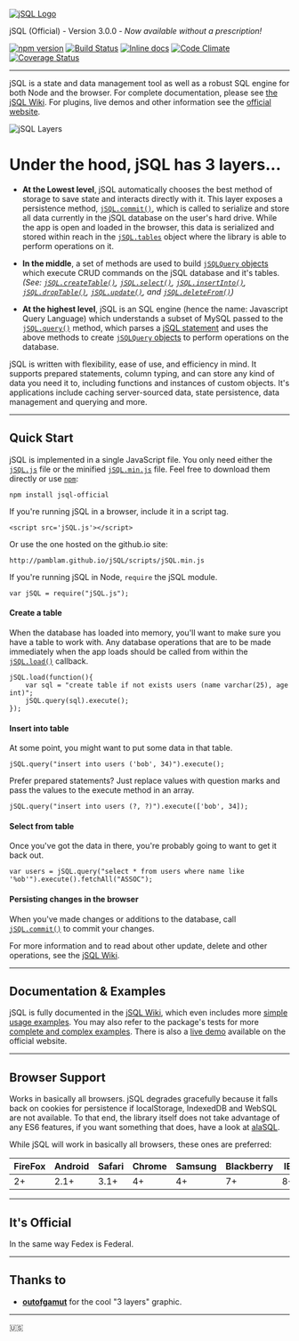 [![jSQL Logo](http://i.imgur.com/VQlJKOc.png)](http://pamblam.github.io/jSQL/)

jSQL (Official) - Version 3.0.0  - *Now available without a prescription!*

[![npm version](https://badge.fury.io/js/jsql-official.svg)](https://badge.fury.io/js/jsql-official) [![Build Status](https://travis-ci.org/Pamblam/jSQL.svg?branch=master)](https://travis-ci.org/Pamblam/jSQL) [![Inline docs](http://inch-ci.org/github/Pamblam/jSQL.svg?branch=master)](https://github.com/Pamblam/jSQL/wiki) [![Code Climate](https://codeclimate.com/github/Pamblam/jSQL/badges/gpa.svg)](https://codeclimate.com/github/Pamblam/jSQL) [![Coverage Status](https://coveralls.io/repos/github/Pamblam/jSQL/badge.svg?branch=master)](https://coveralls.io/github/Pamblam/jSQL?branch=master)

<hr>

jSQL is a state and data management tool as well as a robust SQL engine for both Node and the browser. For complete documentation, please see [the jSQL Wiki](https://github.com/Pamblam/jSQL/wiki). For plugins, live demos and other information see the [official website](http://pamblam.github.io/jSQL/).

![jSQL Layers](https://i.imgur.com/WKEmFdB.jpg)

# Under the hood, jSQL has 3 layers...

 - **At the Lowest level**, jSQL automatically chooses the best method of storage to save state and interacts directly with it. This layer exposes a persistence method, [`jSQL.commit()`](https://github.com/Pamblam/jSQL/wiki/Persistence-Management#jsqlcommit), which is called to serialize and store all data currently in the jSQL database on the user's hard drive. While the app is open and loaded in the browser, this data is serialized and stored within reach in the [`jSQL.tables`](https://github.com/Pamblam/jSQL/wiki/Persistence-Management#jsqltables) object where the library is able to perform operations on it.

 - **In the middle**, a set of methods are used to build [`jSQLQuery` objects](https://github.com/Pamblam/jSQL/wiki/jSQLquery-interface) which execute CRUD commands on the jSQL database and it's tables. *(See: [`jSQL.createTable()`](https://github.com/Pamblam/jSQL/wiki/Querying-the-Database#jsqlcreatetableparams), [`jSQL.select()`](https://github.com/Pamblam/jSQL/wiki/Querying-the-Database#jsqlselectcolumns), [`jSQL.insertInto()`](https://github.com/Pamblam/jSQL/wiki/Querying-the-Database#jsqlinsertintotablename), [`jSQL.dropTable()`](https://github.com/Pamblam/jSQL/wiki/Querying-the-Database#jsqldroptabletablename), [`jSQL.update()`](https://github.com/Pamblam/jSQL/wiki/Querying-the-Database#jsqlupdatetablename), and [`jSQL.deleteFrom()`](https://github.com/Pamblam/jSQL/wiki/Querying-the-Database#jsqldeletefromtablename))*

 - **At the highest level**, jSQL is an SQL engine (hence the name: Javascript Query Language) which understands a subset of MySQL passed to the [`jSQL.query()`](https://github.com/Pamblam/jSQL/wiki/Querying-the-Database#jsqlquerysqlquery) method, which parses a [jSQL statement](https://github.com/Pamblam/jSQL/wiki/jSQL-Syntax) and uses the above methods to create [`jSQLQuery` objects](https://github.com/Pamblam/jSQL/wiki/jSQLquery-interface) to perform operations on the database.

jSQL is written with flexibility, ease of use, and efficiency in mind. It supports prepared statements, column typing, and can store any kind of data you need it to, including functions and instances of custom objects. It's applications include caching server-sourced data, state persistence, data management and querying and more.

<hr>

## Quick Start

jSQL is implemented in a single JavaScript file. You only need either the [`jSQL.js`](https://github.com/Pamblam/jSQL/blob/master/jSQL.js) file or the minified [`jSQL.min.js`](https://github.com/Pamblam/jSQL/blob/master/jSQL.min.js) file. Feel free to download them directly or use [`npm`](https://www.npmjs.com/package/jsql-official/tutorial):

    npm install jsql-official

If you're running jSQL in a browser, include it in a script tag.

    <script src='jSQL.js'></script>

Or use the one hosted on the github.io site:

    http://pamblam.github.io/jSQL/scripts/jSQL.min.js

If you're running jSQL in Node, `require` the jSQL module.

    var jSQL = require("jSQL.js");

#### Create a table

When the database has loaded into memory, you'll want to make sure you have a table to work with. Any database operations that are to be made immediately when the app loads should be called from within the [`jSQL.load()`](https://github.com/Pamblam/jSQL/wiki/Persistence-Management#jsqlloadonloadcallback) callback.

    jSQL.load(function(){
	    var sql = "create table if not exists users (name varchar(25), age int)";
        jSQL.query(sql).execute();
    });

#### Insert into table

At some point, you might want to put some data in that table.

    jSQL.query("insert into users ('bob', 34)").execute();

Prefer prepared statements? Just replace values with question marks and pass the values to the execute method in an array.

    jSQL.query("insert into users (?, ?)").execute(['bob', 34]);

#### Select from table

Once you've got the data in there, you're probably going to want to get it back out.

    var users = jSQL.query("select * from users where name like '%ob'").execute().fetchAll("ASSOC");

#### Persisting changes in the browser

When you've made changes or additions to the database, call [`jSQL.commit()`](https://github.com/Pamblam/jSQL/wiki/Persistence-Management#jsqlcommit) to commit your changes.

For more information and to read about other update, delete and other operations, see the [jSQL Wiki](https://github.com/Pamblam/jSQL/wiki#jsql-docs).

<hr>

## Documentation & Examples

jSQL is fully documented in the [jSQL Wiki](https://github.com/Pamblam/jSQL/wiki#jsql-docs), which even includes more [simple usage examples](https://github.com/Pamblam/jSQL/wiki/Examples). You may also refer to the package's tests for more [complete and complex examples](https://github.com/Pamblam/jSQL/tree/master/tests). There is also a [live demo](http://pamblam.github.io/jSQL/demo.html) available on the official website.

<hr>

## Browser Support

Works in basically all browsers. jSQL degrades gracefully because it falls back on cookies for persistence if localStorage, IndexedDB and WebSQL are not available. To that end, the library itself does not take advantage of any ES6 features, if you want something that does, have a look at [alaSQL](https://github.com/agershun/alasql).

While jSQL will work in basically all browsers, these ones are preferred:

| **FireFox** | **Android** | **Safari** | **Chrome** | **Samsung** | **Blackberry** | **IE** | **Opera** | **Edge** |
|-------------|-------------|------------|------------|-------------|----------------|--------|-----------|----------|
| 2+ | 2.1+ | 3.1+ | 4+ | 4+ | 7+ | 8+ | 11.5+ | 12+ |

<hr>

## It's Official

In the same way Fedex is Federal. 

<hr>

## Thanks to

 - [**outofgamut**](https://github.com/outofgamut) for the cool "3 layers" graphic.

<hr>

:us:
